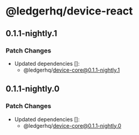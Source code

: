 # @ledgerhq/device-react

## 0.1.1-nightly.1

### Patch Changes

- Updated dependencies []:
  - @ledgerhq/device-core@0.1.1-nightly.1

## 0.1.1-nightly.0

### Patch Changes

- Updated dependencies []:
  - @ledgerhq/device-core@0.1.1-nightly.0
